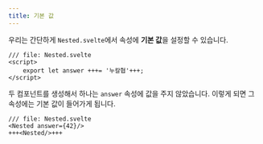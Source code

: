 ```yaml
---
title: 기본 값
---
```


우리는 간단하게 `Nested.svelte`에서 속성에 **기본 값**을 설정할 수 있습니다.

```svelte
/// file: Nested.svelte
<script>
	export let answer +++= '누칼협'+++;
</script>
```

두 컴포넌트를 생성해서 하나는 `answer` 속성에 값을 주지 않았습니다. 이렇게 되면 그 속성에는 기본 값이 들어가게 됩니다.

```svelte
/// file: Nested.svelte
<Nested answer={42}/>
+++<Nested/>+++
```
